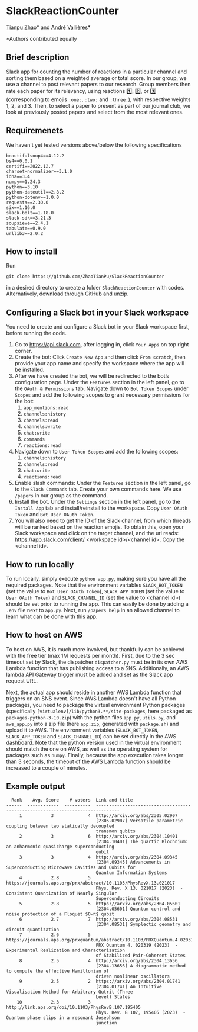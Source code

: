# SlackReactionCounter
[Tianpu Zhao](https://github.com/ZhaoTianPu)* and [André Vallières](https://github.com/pwndr3)*

*Authors contributed equally
## Brief description
Slack app for counting the number of reactions in a particular channel and sorting them based on a weighted average or total score. In our group, we use a channel to post relevant papers to our research. Group members then rate each paper for its relevancy, using reactions :one:, :two:, or :three: (corresponding to emojis `:one:`, `:two:` and `:three:`), with respective weights 1, 2, and 3. Then, to select a paper to present as part of our journal club, we look at previously posted papers and select from the most relevant ones.
## Requiremenets
We haven't yet tested versions above/below the following specifications
```
beautifulsoup4==4.12.2
bs4==0.0.1
certifi==2022.12.7
charset-normalizer==3.1.0
idna==3.4
numpy==1.24.3
python==3.10
python-dateutil==2.8.2
python-dotenv==1.0.0
requests==2.30.0
six==1.16.0
slack-bolt==1.18.0
slack-sdk==3.21.3
soupsieve==2.4.1
tabulate==0.9.0
urllib3==2.0.2
```
## How to install
Run
```
git clone https://github.com/ZhaoTianPu/SlackReactionCounter
```
in a desired directory to create a folder `SlackReactionCounter` with codes. Alternatively, download through GitHub and unzip.
## Configuring a Slack bot in your Slack workspace
You need to create and configure a Slack bot in your Slack workspace first, before running the code.
1. Go to https://api.slack.com, after logging in, click `Your Apps` on top right corner.
2. Create the bot: Click `Create New App` and then click `From scratch`, then provide your app name and specify the workspace where the app will be installed.
3. After we have created the bot, we will be redirected to the bot’s configuration page. Under the `Features` section in the left panel, go to the `OAuth & Permissions` tab. Navigate down to `Bot Token Scopes` under `Scopes` and add the following scopes to grant necessary permissions for the bot:
    1. `app_mentions:read`
    2. `channels:history`
    3. `channels:read`
    4. `channels:write`
    5. `chat:write`
    6. `commands`
    7. `reactions:read`
4. Navigate down to `User Token Scopes` and add the following scopes:
    1. `channels:history`
    2. `channels:read`
    3. `chat:write`
    4. `reactions:read`
5. Enable slash commands: Under the `Features` section in the left panel, go to the `Slash Commands` tab. Create your own commands here. We use `/papers` in our group as the command.
6. Install the bot. Under the `Settings` section in the left panel, go to the `Install App` tab and install/reinstall to the workspace. Copy `User OAuth Token` and `Bot User OAuth Token`.
7. You will also need to get the ID of the Slack channel, from which threads will be ranked based on the reaction emojis. To obtain this, open your Slack workspace and click on the target channel, and the url reads: https://app.slack.com/client/ &lt;workspace id&gt;/&lt;channel id&gt;. Copy the &lt;channel id&gt;.
## How to run locally
To run locally, simply execute `python app.py`, making sure you have all the required packages. Note that the environment variables `SLACK_BOT_TOKEN` (set the value to `Bot User OAuth Token`), `SLACK_APP_TOKEN` (set the value to `User OAuth Token`) and `SLACK_CHANNEL_ID` (set the value to &lt;channel id&gt;) should be set prior to running the app. This can easily be done by adding a `.env` file next to `app.py`. Next, run `/papers help` in an allowed channel to learn what can be done with this app.
## How to host on AWS
To host on AWS, it is much more involved, but thankfully can be achieved with the free tier (max 1M requests per month). First, due to the 3 sec timeout set by Slack, the dispatcher `dispatcher.py` must be in its own AWS Lambda function that has publishing access to a SNS. Additionally, an AWS lambda API Gateway trigger must be added and set as the Slack app request URL.

Next, the actual app should reside in another AWS Lambda function that triggers on an SNS event. Since AWS Lambda doesn't have all Python packages, you need to package the virtual environment Python packages (specifically `[virtualenv]/lib/python3.**/site-packages`, here packaged as `packages-python-3-10.zip`) with the python files `app.py`, `utils.py`, and `aws_app.py` into a zip file (here `app.zip`, generated with `package.sh`) and upload it to AWS. The environment variables (`SLACK_BOT_TOKEN`, `SLACK_APP_TOKEN` and `SLACK_CHANNEL_ID`) can be set directly in the AWS dashboard. Note that the python version used in the virtual environment should match the one on AWS, as well as the operating system for packages such as `numpy`. Finally, because the app execution takes longer than 3 seconds, the timeout of the AWS Lambda function should be increased to a couple of minutes.  
## Example output
```
  Rank    Avg. Score    # voters  Link and title
------  ------------  ----------  -------------------------------------------------------------------------------
     1           3             4  http://arxiv.org/abs/2305.02907
                                  [2305.02907] Versatile parametric coupling between two statically decoupled
                                  transmon qubits
     2           3             6  http://arxiv.org/abs/2304.10401
                                  [2304.10401] The quartic Blochnium: an anharmonic quasicharge superconducting
                                  qubit
     3           3             4  http://arxiv.org/abs/2304.09345
                                  [2304.09345] Advancements in Superconducting Microwave Cavities and Qubits for
                                  Quantum Information Systems
     4           2.8           5  https://journals.aps.org/prx/abstract/10.1103/PhysRevX.13.021017
                                  Phys. Rev. X 13, 021017 (2023)  -  Consistent Quantization of Nearly Singular
                                  Superconducting Circuits
     5           2.8           5  https://arxiv.org/abs/2304.05601
                                  [2304.05601] Quantum control and noise protection of a Floquet $0-π$ qubit
     6           2.7           7  http://arxiv.org/abs/2304.08531
                                  [2304.08531] Symplectic geometry and circuit quantization
     7           2.6           5  https://journals.aps.org/prxquantum/abstract/10.1103/PRXQuantum.4.020319
                                  PRX Quantum 4, 020319 (2023)  -  Experimental Realization and Characterization
                                  of Stabilized Pair-Coherent States
     8           2.5           4  http://arxiv.org/abs/2304.13656
                                  [2304.13656] A diagrammatic method to compute the effective Hamiltonian of
                                  driven nonlinear oscillators
     9           2.5           2  https://arxiv.org/abs/2304.01741
                                  [2304.01741] An Intuitive Visualisation Method for Arbitrary Qutrit (Three
                                  Level) States
    10           2.3           3  http://link.aps.org/doi/10.1103/PhysRevB.107.195405
                                  Phys. Rev. B 107, 195405 (2023)  -  Quantum phase slips in a resonant Josephson
                                  junction
```
